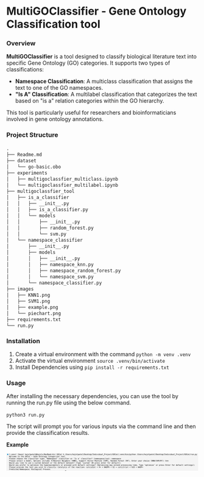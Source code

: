 # MultiGOClassifier - Gene Ontology Classification tool

### Overview

**MultiGOClassifier** is a tool designed to classify biological literature text into specific Gene Ontology (GO) categories. It supports two types of classifications:

* **Namespace Classification**: A multiclass classification that assigns the text to one of the GO namespaces.
* **"Is A" Classification**: A multilabel classification that categorizes the text based on "is a" relation categories within the GO hierarchy.

This tool is particularly useful for researchers and bioinformaticians involved in gene ontology annotations.

### Project Structure
```
.
├── Readme.md
├── dataset
│   └── go-basic.obo
├── experiments
│   ├── multigoclassfier_multiclass.ipynb
│   └── multigoclassfier_multilabel.ipynb
├── multigoclassfier_tool
│   ├── is_a_classifier
│   │   ├── __init__.py
│   │   ├── is_a_classifier.py
│   │   └── models
│   │       ├── __init__.py
│   │       ├── random_forest.py
│   │       └── svm.py
│   └── namespace_classifier
│       ├── __init__.py
│       ├── models
│       │   ├── __init__.py
│       │   ├── namespace_knn.py
│       │   ├── namespace_random_forest.py
│       │   └── namespace_svm.py
│       └── namespace_classifier.py
├── images
│   ├── KNN1.png
│   ├── SVM1.png
│   ├── example.png
│   └── piechart.png
├── requirements.txt
└── run.py

```

### Installation

1. Create a virtual environment with the command
`python -m venv .venv`
2. Activate the virtual environment
`source .venv/bin/activate`
3. Install Dependencies using 
`pip install -r requirements.txt`

### Usage

After installing the necessary dependencies, you can use the tool by running the run.py file using the below command.

`python3 run.py`

 The script will prompt you for various inputs via the command line and then provide the classification results.

**Example**

![Example on how to run run.py in CLI](images/example.png)
